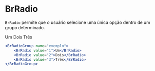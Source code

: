 <script setup>
import BrRadioGroup from '../../src/components/radio/BrRadioGroup.vue'
import BrRadio from '../../src/components/radio/BrRadio.vue'
</script>

# BrRadio <Badge type="warning" text="alpha" />

`BrRadio` permite que o usuário selecione uma única opção dentro de um grupo determinado.

<BrRadioGroup name="exemplo">
	<BrRadio value="1">Um</BrRadio>
	<BrRadio value="2">Dois</BrRadio>
	<BrRadio value="3">Três</BrRadio>
</BrRadioGroup>

```jsx
<BrRadioGroup name="exemplo">
	<BrRadio value="1">Um</BrRadio>
	<BrRadio value="2">Dois</BrRadio>
	<BrRadio value="3">Três</BrRadio>
</BrRadioGroup>
```

<style lang="scss">
@import '../../src/styles/index.scss'
</style>